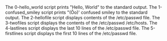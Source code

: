 The 0-hello_world script prints "Hello, World" to the standard output.
The 1-confused_smiley script prints "(Ôo)' confused smiley to the standard output.
The 2-hellofile script displays contents of the /etc/passwd file.
The 3-twofiles script displays the contents of the /etc/passwd /etc/hosts.
The 4-lastlines script displays the last 10 lines of the /etc/passwd file.
The 5-firstlines script displays the first 10 lines of the /etc/passwd file.